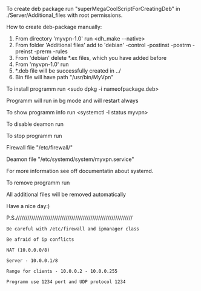 
To create deb package run "superMegaCoolScriptForCreatingDeb" in ./Server/Additional_files with root permissions.

How to create deb-package manually:

1) From directory 'myvpn-1.0' run <dh_make --native>
2) From folder 'Additional files' add to 'debian' 
	-control
	-postinst
	-postrm
	-preinst
	-prerm
	-rules
3) From 'debian' delete *.ex files, which you have added before
4) From 'myvpn-1.0' run <fakeroot dh binary-arch>
5) *.deb file will be successfully created in ../
6) Bin file will have path "/usr/bin/MyVpn"

To install programm run <sudo dpkg -i nameofpackage.deb>

Programm will run in bg mode and will restart always

To show programm info run <systemctl -l status myvpn>

To disable deamon run <systemctl disable myvpn>

To stop programm run <systemctl stop myvpn>

Firewall file "/etc/firewall/"

Deamon file "/etc/systemd/system/myvpn.service"

For more information see off documentatin about systemd.

To remove programm run <sudo apt remove myvpn>

All additional files will be removed automatically

Have a nice day:)


P.S./////////////////////////////////////////////////////////////

	Be careful with /etc/firewall and ipmanager class

	Be afraid of ip conflicts

	NAT (10.0.0.0/8)

	Server - 10.0.0.1/8

	Range for clients - 10.0.0.2 - 10.0.0.255

	Programm use 1234 port and UDP protocol 1234

